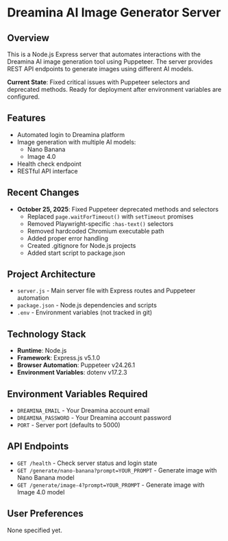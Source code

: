 # Dreamina AI Image Generator Server

## Overview
This is a Node.js Express server that automates interactions with the Dreamina AI image generation tool using Puppeteer. The server provides REST API endpoints to generate images using different AI models.

**Current State**: Fixed critical issues with Puppeteer selectors and deprecated methods. Ready for deployment after environment variables are configured.

## Features
- Automated login to Dreamina platform
- Image generation with multiple AI models:
  - Nano Banana
  - Image 4.0
- Health check endpoint
- RESTful API interface

## Recent Changes
- **October 25, 2025**: Fixed Puppeteer deprecated methods and selectors
  - Replaced `page.waitForTimeout()` with `setTimeout` promises
  - Removed Playwright-specific `:has-text()` selectors
  - Removed hardcoded Chromium executable path
  - Added proper error handling
  - Created .gitignore for Node.js projects
  - Added start script to package.json

## Project Architecture
- `server.js` - Main server file with Express routes and Puppeteer automation
- `package.json` - Node.js dependencies and scripts
- `.env` - Environment variables (not tracked in git)

## Technology Stack
- **Runtime**: Node.js
- **Framework**: Express.js v5.1.0
- **Browser Automation**: Puppeteer v24.26.1
- **Environment Variables**: dotenv v17.2.3

## Environment Variables Required
- `DREAMINA_EMAIL` - Your Dreamina account email
- `DREAMINA_PASSWORD` - Your Dreamina account password
- `PORT` - Server port (defaults to 5000)

## API Endpoints
- `GET /health` - Check server status and login state
- `GET /generate/nano-banana?prompt=YOUR_PROMPT` - Generate image with Nano Banana model
- `GET /generate/image-4?prompt=YOUR_PROMPT` - Generate image with Image 4.0 model

## User Preferences
None specified yet.
